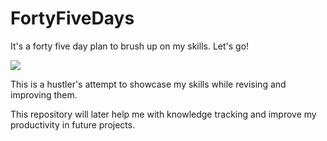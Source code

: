 # FortyFiveDays

It's a forty five day plan to brush up on my skills. Let's go!

<img src="https://i.imgflip.com/nypil.gif">

This is a hustler's attempt to showcase my skills while revising and improving them.

This repository will later help me with knowledge tracking and improve my productivity in future projects.